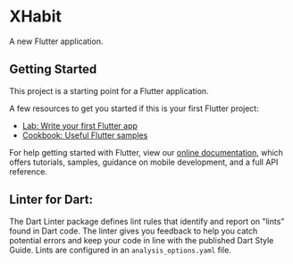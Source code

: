 # XHabit

A new Flutter application.

## Getting Started

This project is a starting point for a Flutter application.

A few resources to get you started if this is your first Flutter project:

- [Lab: Write your first Flutter app](https://flutter.dev/docs/get-started/codelab)
- [Cookbook: Useful Flutter samples](https://flutter.dev/docs/cookbook)

For help getting started with Flutter, view our
[online documentation](https://flutter.dev/docs), which offers tutorials,
samples, guidance on mobile development, and a full API reference.

## Linter for Dart: 
The Dart Linter package defines lint rules that identify and report on "lints" found in Dart code.
The linter gives you feedback to help you catch potential errors and keep your code in line with the published Dart Style Guide.
Lints are configured in an `analysis_options.yaml` file.
